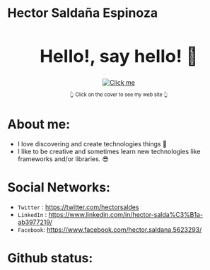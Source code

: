 # Hector Saldaña Espinoza

<h1 style="font-size: 2.5rem; font-weight: bold; text-align: center;" align="center"> Hello!, say hello! 👋</h1>

<div style="display:flex; flex-wrap: wrap; justify-content: center;" align="center">
  <a href="https://hectorsaldes.netlify.app/" target="_blank">
    <img src="https://i.pinimg.com/originals/1b/96/5c/1b965c3c3b5df0517bdca4e0d95beb15.gif" alt="Click me" />
  </a>
</div>
<p style="font-size:0.8em; text-align:center" align="center">👆 Click on the cover to see my web site 👆</p>

# About me:
-  I love discovering and create technologies things 🎯
-  I like to be creative and sometimes learn new technologies like frameworks and/or libraries. 😎

# Social Networks:
- `Twitter` : <https://twitter.com/hectorsaldes>
- `LinkedIn` : <https://www.linkedin.com/in/hector-salda%C3%B1a-ab3977219/>
- `Facebook`: <https://www.facebook.com/hector.saldana.5623293/>

# Github status:
<div style="text-align:center" align="center">
<a href="https://hectorsaldes.github.io/"><img alt="" src="https://github-readme-stats.vercel.app/api/top-langs/?username=hectorsaldes&show_count=8&count_private=true&layout=compact&theme=react&hide_border=true&bg_color=0D1117" /></a>

<a href="https://github.com/hectorsaldes/hectorsaldes"><img alt="" src="https://github-readme-stats.vercel.app/api?username=hectorsaldes&show_icons=true&count_private=true&theme=react&hide_border=true&bg_color=0D1117" /></a>
</div>

